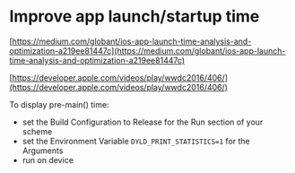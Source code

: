 # Improve app launch/startup time

[https://medium.com/globant/ios-app-launch-time-analysis-and-optimization-a219ee81447c](https://medium.com/globant/ios-app-launch-time-analysis-and-optimization-a219ee81447c)

[https://developer.apple.com/videos/play/wwdc2016/406/](https://developer.apple.com/videos/play/wwdc2016/406/)

To display pre-main() time:
-   set the Build Configuration to Release for the Run section of your scheme
-   set the Environment Variable `DYLD_PRINT_STATISTICS=1` for the Arguments
-   run on device